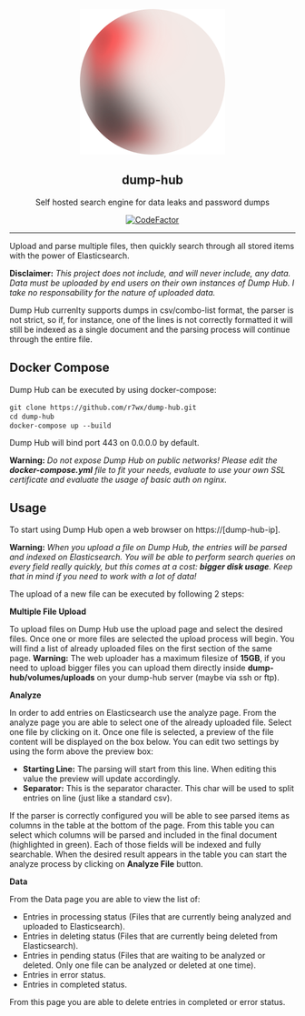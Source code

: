 <p align="center">
    <img src="assets/logo.svg">
</p>
<h2 align="center">dump-hub</h2>
<p align="center">
Self hosted search engine for data leaks and password dumps
</p>
<div align="center">

[![CodeFactor](https://www.codefactor.io/repository/github/r7wx/dump-hub/badge)](https://www.codefactor.io/repository/github/r7wx/dump-hub)
</div>

---

Upload and parse multiple files, then quickly search through all stored items with the power of Elasticsearch.

**Disclaimer:** _This project does not include, and will never include, any data. Data must be uploaded by end users on their own instances of Dump Hub. I take no responsability for the nature of uploaded data._

Dump Hub currenlty supports dumps in csv/combo-list format, the parser is not strict, so if, for instance, one of the lines is not correctly formatted it will still be indexed as a single document and the parsing process will continue through the entire file.

## Docker Compose

Dump Hub can be executed by using docker-compose:

```
git clone https://github.com/r7wx/dump-hub.git
cd dump-hub
docker-compose up --build
```

Dump Hub will bind port 443 on 0.0.0.0 by default.

**Warning:** _Do not expose Dump Hub on public networks! Please edit the **docker-compose.yml** file to fit your needs, evaluate to use your own SSL certificate and evaluate the usage of basic auth on nginx._

## Usage

To start using Dump Hub open a web browser on https://[dump-hub-ip].

**Warning:** _When you upload a file on Dump Hub, the entries will be parsed and indexed on Elasticsearch. You will be able to perform search queries on every field really quickly, but this comes at a cost: **bigger disk usage**. Keep that in mind if you need to work with a lot of data!_

The upload of a new file can be executed by following 2 steps:

**Multiple File Upload**

To upload files on Dump Hub use the upload page and select the desired files. Once one or more files are selected the upload process will begin. You will find a list of already uploaded files on the first section of the same page. **Warning:** The web uploader has a maximum filesize of **15GB**, if you need to upload bigger files you can upload them directly inside **dump-hub/volumes/uploads** on your dump-hub server (maybe via ssh or ftp).

**Analyze**

In order to add entries on Elasticsearch use the analyze page. From the analyze page you are able to select one of the already uploaded file. Select one file by clicking on it. Once one file is selected, a preview of the file content will be displayed on the box below. You can edit two settings by using the form above the preview box:

- **Starting Line:** The parsing will start from this line. When editing this value the preview will update accordingly.
- **Separator:** This is the separator character. This char will be used to split entries on line (just like a standard csv).

If the parser is correctly configured you will be able to see parsed items as columns in the table at the bottom of the page. From this table you can select which columns will be parsed and included in the final document (highlighted in green). Each of those fields will be indexed and fully searchable. When the desired result appears in the table you can start the analyze process by clicking on **Analyze File** button.

**Data**

From the Data page you are able to view the list of:

- Entries in processing status (Files that are currently being analyzed and uploaded to Elasticsearch).
- Entries in deleting status (Files that are currently being deleted from Elasticsearch).
- Entries in pending status (Files that are waiting to be analyzed or deleted. Only one file can be analyzed or deleted at one time).
- Entries in error status.
- Entries in completed status.

From this page you are able to delete entries in completed or error status.
